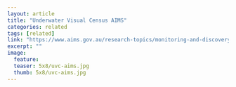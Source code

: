 ```yaml
---
layout: article
title: "Underwater Visual Census AIMS"
categories: related
tags: [related]
link: "https://www.aims.gov.au/research-topics/monitoring-and-discovery/monitoring-great-barrier-reef/reef-monitoring-sampling-methods#SOPreefmonitoring"
excerpt: ""
image:
  feature: 
  teaser: 5x8/uvc-aims.jpg
  thumb: 5x8/uvc-aims.jpg
---
```

